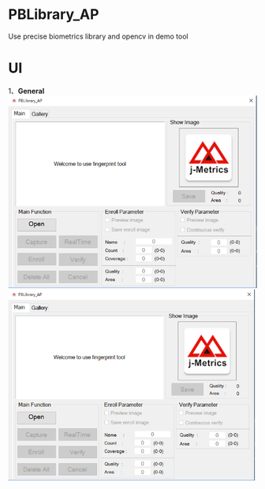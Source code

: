 # PBLibrary_AP
Use precise biometrics library and opencv in demo tool 


# UI

1、**General** 
![](images/1.png)
<img src="https://github.com/yichen7453/PBLibrary_AP/blob/master/images/1.png" width="500">
